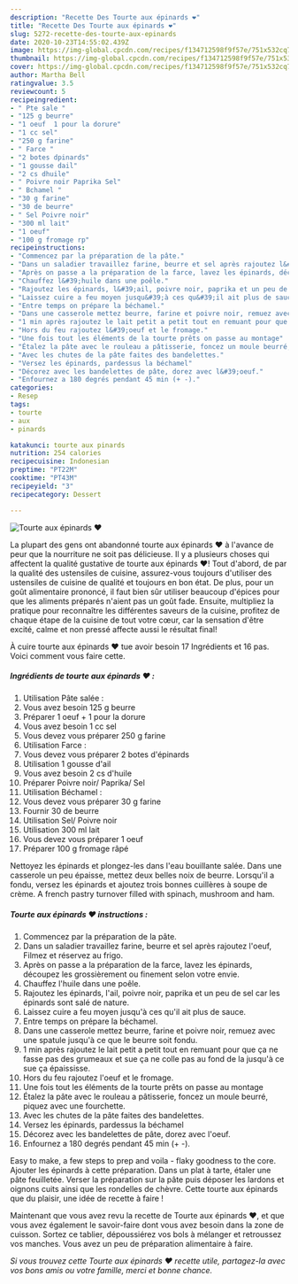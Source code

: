 ```yaml
---
description: "Recette Des Tourte aux épinards ❤"
title: "Recette Des Tourte aux épinards ❤"
slug: 5272-recette-des-tourte-aux-epinards
date: 2020-10-23T14:55:02.439Z
image: https://img-global.cpcdn.com/recipes/f134712598f9f57e/751x532cq70/tourte-aux-epinards-❤-photo-principale-de-la-recette.jpg
thumbnail: https://img-global.cpcdn.com/recipes/f134712598f9f57e/751x532cq70/tourte-aux-epinards-❤-photo-principale-de-la-recette.jpg
cover: https://img-global.cpcdn.com/recipes/f134712598f9f57e/751x532cq70/tourte-aux-epinards-❤-photo-principale-de-la-recette.jpg
author: Martha Bell
ratingvalue: 3.5
reviewcount: 5
recipeingredient:
- " Pte sale "
- "125 g beurre"
- "1 oeuf  1 pour la dorure"
- "1 cc sel"
- "250 g farine"
- " Farce "
- "2 botes dpinards"
- "1 gousse dail"
- "2 cs dhuile"
- " Poivre noir Paprika Sel"
- " Bchamel "
- "30 g farine"
- "30 de beurre"
- " Sel Poivre noir"
- "300 ml lait"
- "1 oeuf"
- "100 g fromage rp"
recipeinstructions:
- "Commencez par la préparation de la pâte."
- "Dans un saladier travaillez farine, beurre et sel après rajoutez l&#39;oeuf, Filmez et réservez au frigo."
- "Après on passe a la préparation de la farce, lavez les épinards, découpez les grossièrement ou finement selon votre envie."
- "Chauffez l&#39;huile dans une poêle."
- "Rajoutez les épinards, l&#39;ail, poivre noir, paprika et un peu de sel car les épinards sont salé de nature."
- "Laissez cuire a feu moyen jusqu&#39;à ces qu&#39;il ait plus de sauce."
- "Entre temps on prépare la béchamel."
- "Dans une casserole mettez beurre, farine et poivre noir, remuez avec une spatule jusqu&#39;à ce que le beurre soit fondu."
- "1 min après rajoutez le lait petit a petit tout en remuant pour que ça ne fasse pas des grumeaux et sue ça ne colle pas au fond de la jusqu&#39;à ce sue ça épaississe."
- "Hors du feu rajoutez l&#39;oeuf et le fromage."
- "Une fois tout les éléments de la tourte prêts on passe au montage"
- "Étalez la pâte avec le rouleau a pâtisserie, foncez un moule beurré, piquez avec une fourchette."
- "Avec les chutes de la pâte faites des bandelettes."
- "Versez les épinards, pardessus la béchamel"
- "Décorez avec les bandelettes de pâte, dorez avec l&#39;oeuf."
- "Enfournez a 180 degrés pendant 45 min (+ -)."
categories:
- Resep
tags:
- tourte
- aux
- pinards

katakunci: tourte aux pinards 
nutrition: 254 calories
recipecuisine: Indonesian
preptime: "PT22M"
cooktime: "PT43M"
recipeyield: "3"
recipecategory: Dessert

---
```



![Tourte aux épinards ❤](https://img-global.cpcdn.com/recipes/f134712598f9f57e/751x532cq70/tourte-aux-epinards-❤-photo-principale-de-la-recette.jpg)

La plupart des gens ont abandonné tourte aux épinards ❤ à l'avance de peur que la nourriture ne soit pas délicieuse. Il y a plusieurs choses qui affectent la qualité gustative de tourte aux épinards ❤! Tout d'abord, de par la qualité des ustensiles de cuisine, assurez-vous toujours d'utiliser des ustensiles de cuisine de qualité et toujours en bon état. De plus, pour un goût alimentaire prononcé, il faut bien sûr utiliser beaucoup d'épices pour que les aliments préparés n'aient pas un goût fade. Ensuite, multipliez la pratique pour reconnaître les différentes saveurs de la cuisine, profitez de chaque étape de la cuisine de tout votre cœur, car la sensation d'être excité, calme et non pressé affecte aussi le résultat final!

<!--inarticleads1-->

À cuire tourte aux épinards ❤ tue avoir besoin 17 Ingrédients et 16 pas. Voici comment vous faire cette.

##### Ingrédients de tourte aux épinards ❤ :

1. Utilisation  Pâte salée :
1. Vous avez besoin 125 g beurre
1. Préparer 1 oeuf + 1 pour la dorure
1. Vous avez besoin 1 cc sel
1. Vous devez vous préparer 250 g farine
1. Utilisation  Farce :
1. Vous devez vous préparer 2 botes d&#39;épinards
1. Utilisation 1 gousse d&#39;ail
1. Vous avez besoin 2 cs d&#39;huile
1. Préparer  Poivre noir/ Paprika/ Sel
1. Utilisation  Béchamel :
1. Vous devez vous préparer 30 g farine
1. Fournir 30 de beurre
1. Utilisation  Sel/ Poivre noir
1. Utilisation 300 ml lait
1. Vous devez vous préparer 1 oeuf
1. Préparer 100 g fromage râpé


Nettoyez les épinards et plongez-les dans l&#39;eau bouillante salée. Dans une casserole un peu épaisse, mettez deux belles noix de beurre. Lorsqu&#39;il a fondu, versez les épinards et ajoutez trois bonnes cuillères à soupe de crème. A french pastry turnover filled with spinach, mushroom and ham. 

<!--inarticleads2-->

##### Tourte aux épinards ❤ instructions :

1. Commencez par la préparation de la pâte.
1. Dans un saladier travaillez farine, beurre et sel après rajoutez l&#39;oeuf, Filmez et réservez au frigo.
1. Après on passe a la préparation de la farce, lavez les épinards, découpez les grossièrement ou finement selon votre envie.
1. Chauffez l&#39;huile dans une poêle.
1. Rajoutez les épinards, l&#39;ail, poivre noir, paprika et un peu de sel car les épinards sont salé de nature.
1. Laissez cuire a feu moyen jusqu&#39;à ces qu&#39;il ait plus de sauce.
1. Entre temps on prépare la béchamel.
1. Dans une casserole mettez beurre, farine et poivre noir, remuez avec une spatule jusqu&#39;à ce que le beurre soit fondu.
1. 1 min après rajoutez le lait petit a petit tout en remuant pour que ça ne fasse pas des grumeaux et sue ça ne colle pas au fond de la jusqu&#39;à ce sue ça épaississe.
1. Hors du feu rajoutez l&#39;oeuf et le fromage.
1. Une fois tout les éléments de la tourte prêts on passe au montage
1. Étalez la pâte avec le rouleau a pâtisserie, foncez un moule beurré, piquez avec une fourchette.
1. Avec les chutes de la pâte faites des bandelettes.
1. Versez les épinards, pardessus la béchamel
1. Décorez avec les bandelettes de pâte, dorez avec l&#39;oeuf.
1. Enfournez a 180 degrés pendant 45 min (+ -).


Easy to make, a few steps to prep and voila - flaky goodness to the core. Ajouter les épinards à cette préparation. Dans un plat à tarte, étaler une pâte feuilletée. Verser la préparation sur la pâte puis déposer les lardons et oignons cuits ainsi que les rondelles de chèvre. Cette tourte aux épinards que du plaisir, une idée de recette à faire ! 

<!--inarticleads1-->

<p>
Maintenant que vous avez revu la recette de Tourte aux épinards ❤, et que vous avez également le savoir-faire dont vous avez besoin dans la zone de cuisson. Sortez ce tablier, dépoussiérez vos bols à mélanger et retroussez vos manches. Vous avez un peu de préparation alimentaire à faire.
</p>

<p>
<i>Si vous trouvez cette Tourte aux épinards ❤ recette utile, partagez-la avec vos bons amis ou votre famille, merci et bonne chance.</i>
</p>
